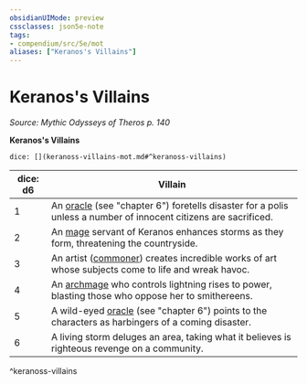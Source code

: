 ```yaml
---
obsidianUIMode: preview
cssclasses: json5e-note
tags:
- compendium/src/5e/mot
aliases: ["Keranos's Villains"]
---
```

# Keranos's Villains
*Source: Mythic Odysseys of Theros p. 140* 

**Keranos's Villains**

`dice: [](keranoss-villains-mot.md#^keranoss-villains)`

| dice: d6 | Villain |
|----------|---------|
| 1 | An [oracle](Mechanics/bestiary/humanoid/oracle-mot.md) (see "chapter 6") foretells disaster for a polis unless a number of innocent citizens are sacrificed. |
| 2 | An [mage](Mechanics/bestiary/humanoid/mage.md) servant of Keranos enhances storms as they form, threatening the countryside. |
| 3 | An artist ([commoner](Mechanics/bestiary/humanoid/commoner.md)) creates incredible works of art whose subjects come to life and wreak havoc. |
| 4 | An [archmage](Mechanics/bestiary/humanoid/archmage.md) who controls lightning rises to power, blasting those who oppose her to smithereens. |
| 5 | A wild-eyed [oracle](Mechanics/bestiary/humanoid/oracle-mot.md) (see "chapter 6") points to the characters as harbingers of a coming disaster. |
| 6 | A living storm deluges an area, taking what it believes is righteous revenge on a community. |
^keranoss-villains
